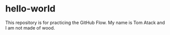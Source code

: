 # hello-world
This repository is for practicing the GitHub Flow.
My name is Tom Atack and I am not made of wood.
